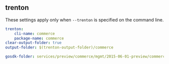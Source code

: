 
## trenton

These settings apply only when `--trenton` is specified on the command line.

``` yaml $(trenton)
trenton:
    cli-name: commerce
    package-name: commerce
clear-output-folder: true
output-folder: $(trenton-output-folder)/commerce
```

``` yaml $(tag) == 'package-2015-06-preview' && $(trenton)
gosdk-folder: services/preview/commerce/mgmt/2015-06-01-preview/commerce
```
